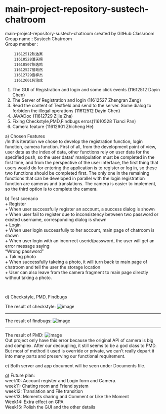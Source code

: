 # main-project-repository-sustech-chatroom
main-project-repository-sustech-chatroom created by GitHub Classroom   
Group name : Sustech Chatroom   
Group member :

		11612512陈达寅
		11610528潘天赐
		11610507陈逸鸣
		11612527曾政然
		11612729查梓杰
		11612601何治成

1. The GUI of Registration and login and some click events (11612512 Dayin Chen)   
2. The Server of Registration and login (11612527 Zhengran Zeng)   
3. Read the content of Textfield and send to the server. Some dialog to forbiden the illegal operations (11612512 Dayin Chen)   
4. JAVADoc (11612729 Zijie Zha)
5. Fixing Checkstyle,PMD,Findbugs erros(11610528 Tianci Pan)
6. Camera feature (11612601 Zhicheng He)

a) Chosen Features  
	/In this iteration we chose to develop the registration function, login function, camera function. First of all, from the development point of view, user data as the index of data, other functions rely on user data for the specified push, so the user datas' manipulation must be completed in the first time, and from the perspective of the user interface, the first thing that users would do for entering the application is to register or log in, so these two functions should be completed first. The only one in the remaining functions that can be developed in parallel with the login registration function are cameras and translations. The camera is easier to implement, so the third option is to complete the camera.
	
b) Test scenario   
	+ Register   
		+ When user successfully register an account, a success dialog is shown   
		+ When user fail to register due to inconsistency between two password or existed username, corresponding dialog is shown   
	+ Login   
		+ When user login successfully to her account, main page of chatroom is shown   
		+ When user login with an incorrect userid/password, the user will get an error message saying    
			“Wrong password”   
	+ Taking photo   
		+ When successfully takeing a photo, it will turn back to main page of chatroom and tell the user the storage location   
		+ User can also leave from the camera fragment to main page directly without taking a photo.   

​		 

d) Checkstyle, PMD, Findbugs   

The result of checkstyle:
![image](https://raw.githubusercontent.com/sustech-se2019/main-project-repository-sustech-chatroom/master/img/checkstyle.png?token=AJF5HJZK2ZHENL23ALJUKBC4YRLXY)   
****
The result of findbugs:
![image](https://raw.githubusercontent.com/sustech-se2019/main-project-repository-sustech-chatroom/master/img/findbugs.png?token=AJF5HJ6J57R4VBZ2DFJ5VJK4YRLZU)   
****
The result of PMD:
![image](https://raw.githubusercontent.com/sustech-se2019/main-project-repository-sustech-chatroom/master/img/PMD.png?token=AJF5HJ3YVTAURHZPUXWJLNC4YRLV4)   
Out project only have this error because the original API of camera is big and complex. After our decoupling, it still seems to be a god class to PMD. But most of method it used is override or private, we can't really depart it into many parts and preserving our functional requirement.

e)
Both server and app document will be seen under Documents file.

g) Future plan:   
		week10: Account register and Login form and Camera.   
		week11: Chating room and Friend system   
		week12: Translation and File transition   
		week13: Moments sharing and Comment or Like the Moment   
		Week14: Extra effect on GPA   
		Week15: Polish the GUI and the other details   
